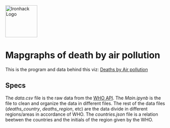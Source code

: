 <img src="https://bit.ly/2VnXWr2" alt="Ironhack Logo" width="100"/>

# Mapgraphs of death by air pollution

This is the program and data behind this viz: [Deaths by Air pollution](https://public.tableau.com/app/profile/angel6710/viz/MapgraphsofDeathsbyAirPollution/FrontPage)

## Specs

The *data.csv* file is the raw data from the [WHO API](https://www.who.int/data/gho/info/gho-odata-api).
The *Main.ipynb* is the file to clean and organize the data in different files.
The rest of the data files (*deaths_country*, *deaths_region*, etc) are the data divide in different regions/areas in accordance of WHO.
The *countries.json* file is a relation beetwen the countries and the initials of the region given by the WHO.

